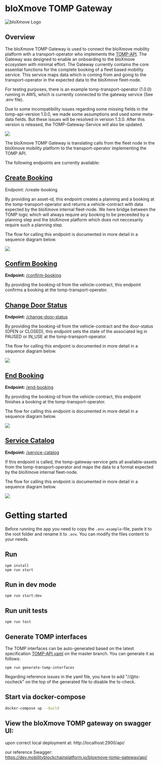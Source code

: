# bloXmove TOMP Gateway      

![bloXmove Logo](documentation/bloXmove.png)

## Overview

The bloXmove TOMP Gateway is used to connect the bloXmove mobility platform with a transport-operator who implements the [TOMP-API](https://github.com/TOMP-WG/TOMP-API). The Gateway was designed to enable an onboarding to the bloXmove ecosystem with minimal effort. The Gateway currently contains the core essential functions for the complete booking of a fleet based mobility service. This service maps data which is coming from and going to the transport-operator in the expected data to the bloXmove fleet-node.

 

For testing purposes, there is an example tomp-transport-operator (1.0.0) running in AWS, which is currently connected to the gateway service (See .env file).

Due to some incompatibility issues regarding some missing fields in the tomp-api-version 1.0.0, we made some assumptions and used some meta-data fields. But these issues will be resolved in version 1.3.0. After this version is released, the TOMP-Gateway-Service will also be updated.

![](documentation/architecture.png)

The bloXmove TOMP Gateway is translating calls from the fleet node in the bloXmove mobility platform to the transport-operator implementing the TOMP API.


The following endpoints are currently available:

## <u>Create Booking</u>

Endpoint: /create-booking

By providing an asset-id, this endpoint creates a planning and a booking at the tomp-transport-operator and returns a vehicle-contract with data expected by the bloXmove internal fleet-node. We here bridge between the TOMP logic which will always require any booking to be preceeded by a planning step and the bloXmove platform which does not neccesarily require such a planning step. 

The flow for calling this endpoint is documented in more detail in a sequence diagram below.

![](documentation/tomp-flows/create-booking/Create%20Booking%20Flow.png)


## <u>Confirm Booking</u>

**Endpoint:** <u>/confirm-booking</u>

By providing the booking-id from the vehicle-contract, this endpoint confirms a booking at the tomp-transport-operator.

## <u>Change Door Status</u>

**Endpoint:** <u>/change-door-status</u>

By providing the booking-id from the vehicle-contract and the door-status (OPEN or CLOSED), this endpoint sets the state of the associated leg in PAUSED or IN_USE at the tomp-transport-operator.

The flow for calling this endpoint is documented in more detail in a sequence diagram below.

![](documentation/tomp-flows/open-close-door/Open%20Close%20Door%20Flow.png)

## <u>End Booking</u>

**Endpoint:** <u>/end-booking</u>

By providing the booking-id from the vehicle-contract, this endpoint finishes a booking at the tomp-transport-operator.

The flow for calling this endpoint is documented in more detail in a sequence diagram below.

![](documentation/tomp-flows/rental-end/Rental%20End%20Flow.png)

## <u>Service Catalog</u>

**Endpoint:** <u>/service-catalog</u>

If this endpoint is called, the tomp-gateway-service gets all available-assets from the tomp-transport-operator and maps the data to a format expected by the bloXmove internal fleet-node.

The flow for calling this endpoint is documented in more detail in a sequence diagram below.

![](documentation/tomp-flows/service-catalog/Get%20Service%20Catalog%20Flow.png)


# Getting started

Before running the app you need to copy the `.env.example`-file, paste it to the root folder and rename it to `.env`. You can modify the files content to your needs.

## Run

```
npm install
npm run start
```

## Run in dev mode

```
npm run start:dev
```

## Run unit tests

```
npm run test
```

## Generate TOMP interfaces

The TOMP interfaces can be auto-generated based on the latest specification [TOMP-API.yaml](https://raw.githubusercontent.com/TOMP-WG/TOMP-API/master/TOMP-API.yaml) on the master branch. You can generate it as follows:

```
npm run generate-tomp-interfaces
```

Regarding reference issues in the yaml file, you have to add "//@ts-nocheck" on the top of the generated file to disable the ts-check.

## Start via docker-compose

```sh
docker-compose up --build
```

## View the bloXmove TOMP gateway on swagger UI:

upon correct local deployment at:
 http://localhost:2900/api/

our reference Swagger:
 https://dev.mobilityblockchainplatform.io/bloxmove-tomp-gateway/api/

